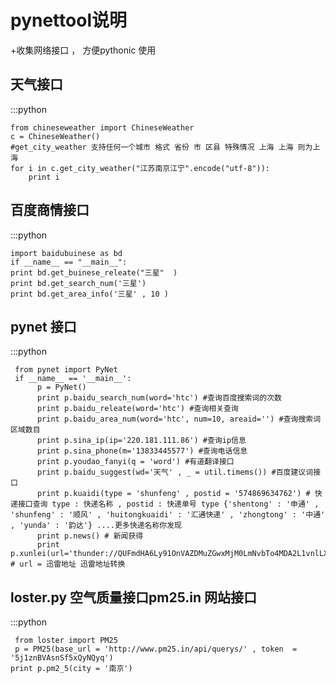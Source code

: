 pynettool说明
====================

+收集网络接口 ， 方便pythonic 使用

天气接口
------------------------
:::python
    
    from chineseweather import ChineseWeather
    c = ChineseWeather()
    #get_city_weather 支持任何一个城市 格式 省份 市 区县 特殊情况 上海 上海 则为上海
    for i in c.get_city_weather("江苏南京江宁".encode("utf-8")):
        print i 


百度商情接口
-------------------------
:::python
     
    import baidubuinese as bd
    if __name__ == "__main__":
    print bd.get_buinese_releate("三星"  ) 
    print bd.get_search_num('三星')
    print bd.get_area_info('三星' , 10 )


pynet 接口
------------------------------
:::python
  
     from pynet import PyNet
     if __name__ == '__main__':
          p = PyNet()
          print p.baidu_search_num(word='htc') #查询百度搜索词的次数
          print p.baidu_releate(word='htc') #查询相关查询
          print p.baidu_area_num(word='htc', num=10, areaid='') #查询搜索词区域数目
          print p.sina_ip(ip='220.181.111.86') #查询ip信息 
          print p.sina_phone(m='13833445577') #查询电话信息
          print p.youdao_fanyi(q = 'word') #有道翻译接口
          print p.baidu_suggest(wd='天气' , _ = util.timems()) #百度建议词接口
          print p.kuaidi(type = 'shunfeng' , postid = '574869634762') # 快递接口查询 type : 快递名称 , postid : 快递单号 type {'shentong' : '申通' , 'shunfeng' : '顺风' , 'huitongkuaidi' : '汇通快递' , 'zhongtong' : '中通' , 'yunda' : '韵达'} ....更多快递名称你发现
          print p.news() # 新闻获得
          print p.xunlei(url='thunder://QUFmdHA6Ly91OnVAZDMuZGwxMjM0LmNvbTo4MDA2L1vnlLXlvbHlpKnloIJ3d3cuZHkyMDE4LmNvbV3lrrblm63pmLLnur9IROiLseivreS4reWtly5ybXZiWlo=/') # url = 迅雷地址 迅雷地址转换



loster.py 空气质量接口pm25.in 网站接口
-----------------
:::python
     
     from loster import PM25
     p = PM25(base_url = 'http://www.pm25.in/api/querys/' , token  = '5j1znBVAsnSf5xQyNQyq')
    print p.pm2_5(city = '南京')